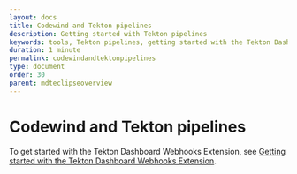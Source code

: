 ```yaml
---
layout: docs
title: Codewind and Tekton pipelines
description: Getting started with Tekton pipelines
keywords: tools, Tekton pipelines, getting started with the Tekton Dashboard Webhooks Extension, Tekton
duration: 1 minute
permalink: codewindandtektonpipelines
type: document
order: 30
parent: mdteclipseoverview
---
```


# Codewind and Tekton pipelines

To get started with the Tekton Dashboard Webhooks Extension, see [Getting started with the Tekton Dashboard Webhooks Extension](https://github.com/tektoncd/experimental/blob/master/webhooks-extension/docs/GettingStarted.md).